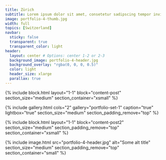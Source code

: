 ```yaml
---
title: Zürich
subtitle: Lorem ipsum dolor sit amet, consetetur sadipscing tempor invidunt ut labore et dolore magna aliquyam erat, sed diam voluptua.
image: portfolio-4-thumb.jpg
width: full
topics: [Switzerland]
navbar:
  sticky: false
  transparent: true
  transparent_color: light
header:
  layout: center # Options: center 1-2 or 2-3
  background_image: portfolio-4-header.jpg
  background_overlay: "rgba(0, 0, 0, 0.5)"
  color: light
  header_size: xlarge
  parallax: true
---
```


{% include block.html 
	layout="1-1"
  block="content-post"
  section_size="medium"
  section_container="xsmall"
%}

{% include gallery.html 
	cols="2"
	gallery="portfolio-set-1"
	caption="true"
	lightbox="true"
  section_size="medium"
  section_padding_remove="top"
%}

{% include block.html 
	layout="1-1"
  block="content-post2"
  section_size="medium"
  section_padding_remove="top"
  section_container="xsmall"
%}

{% include image.html 
	src="portfolio-4-header.jpg"
  alt="Some alt title"
  section_size="medium"
  section_padding_remove="top"
  section_container="small"
%}